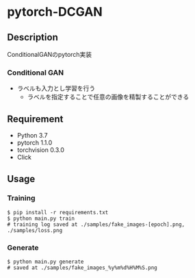 # pytorch-DCGAN
## Description
ConditionalGANのpytorch実装

### Conditional GAN
- ラベルも入力とし学習を行う
  - ラベルを指定することで任意の画像を精製することができる

## Requirement
- Python 3.7
- pytorch 1.1.0
- torchvision 0.3.0
- Click

## Usage
### Training
```
$ pip install -r requirements.txt
$ python main.py train
# training log saved at ./samples/fake_images-[epoch].png, ./samples/loss.png
```

### Generate
```
$ python main.py generate
# saved at ./samples/fake_images_%y%m%d%H%M%S.png
```
